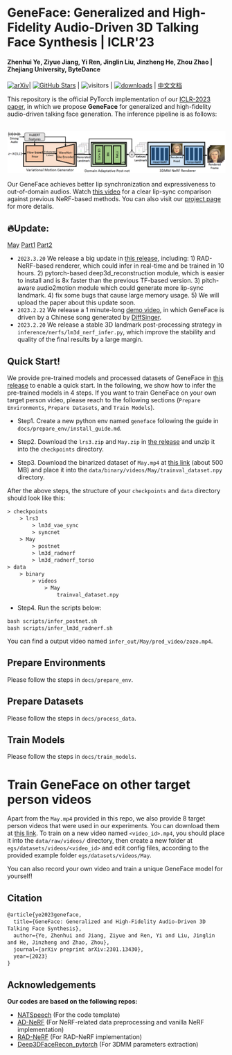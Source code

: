 # GeneFace: Generalized and High-Fidelity Audio-Driven 3D Talking Face Synthesis | ICLR'23

#### Zhenhui Ye, Ziyue Jiang, Yi Ren, Jinglin Liu, Jinzheng He, Zhou Zhao | Zhejiang University, ByteDance

[![arXiv](https://img.shields.io/badge/arXiv-Paper-%3CCOLOR%3E.svg)](https://arxiv.org/abs/2301.13430)| [![GitHub Stars](https://img.shields.io/github/stars/yerfor/GeneFace)](https://github.com/yerfor/GeneFace) | ![visitors](https://visitor-badge.glitch.me/badge?page_id=yerfor/GeneFace) | [![downloads](https://img.shields.io/github/downloads/yerfor/GeneFace/total.svg)](https://github.com/yerfor/GeneFace/releases) | [中文文档](README-zh.md)

This repository is the official PyTorch implementation of our [ICLR-2023 paper](https://arxiv.org/abs/2301.13430)\, in which we propose **GeneFace** for generalized and high-fidelity audio-driven talking face generation. The inference pipeline is as follows:

<p align="center">
    <br>
    <img src="assets/GeneFace.png" width="1000"/>
    <br>
</p>

Our GeneFace achieves better lip synchronization and expressiveness to out-of-domain audios. Watch [this video](https://geneface.github.io/GeneFace/example_show_improvement.mp4) for a clear lip-sync comparison against previous NeRF-based methods. You can also visit our [project page](https://geneface.github.io/) for more details.

## 🔥Update:
[May](https://drive.google.com/file/d/1bqLSESYzfXPHlFt0j-oXAnM88ZeUG-Y9/view?usp=share_link)
[Part1](https://drive.google.com/drive/folders/1QK_ikLKUzGYiqHBzvKz0s5zKWeH-sm3L?usp=share_link)
[Part2](https://drive.google.com/drive/folders/1WbECLfpxAZ0D7PcrlZxV-fCObT-TnfD8?usp=share_link)
- `2023.3.20` We release a big update in [this release](https://github.com/yerfor/GeneFace/releases/tag/v1.1.0), including: 1) RAD-NeRF-based renderer, which could infer in real-time and be trained in 10 hours. 2) pytorch-based deep3d_reconstruction module, which is easier to install and is 8x faster than the previous TF-based version. 3) pitch-aware audio2motion module which could generate more lip-sync landmark. 4) fix some bugs that cause large memory usage. 5) We will upload the paper about this update soon.
- `2023.2.22` We release a 1 minute-long [demo video](https://geneface.github.io/GeneFace/how_i_want_to_say_goodbye.mp4), in which GeneFace is driven by a Chinese song generated by [DiffSinger](https://github.com/MoonInTheRiver/DiffSinger).
- `2023.2.20` We release a stable 3D landmark post-processing strategy in `inference/nerfs/lm3d_nerf_infer.py`, which improve the stability and quality of the final results by a large margin.

## Quick Start!

We provide pre-trained models and processed datasets of GeneFace in [this release](https://github.com/yerfor/GeneFace/releases/tag/v1.1.0) to enable a quick start. In the following, we show how to infer the pre-trained models in 4 steps. If you want to train GeneFace on your own target person video, please reach to the following sections (`Prepare Environments`, `Prepare Datasets`, and `Train Models`).

- Step1. Create a new python env named `geneface` following the guide in `docs/prepare_env/install_guide.md`.

- Step2. Download the `lrs3.zip` and `May.zip` in [the release](https://github.com/yerfor/GeneFace/releases/tag/v1.1.0) and unzip it into the `checkpoints` directory.

- Step3. Download the binarized dataset of `May.mp4` at [this link](https://drive.google.com/file/d/1bqLSESYzfXPHlFt0j-oXAnM88ZeUG-Y9/view?usp=share_link) (about 500 MB) and place it into the `data/binary/videos/May/trainval_dataset.npy` directory.

After the above steps, the structure of your `checkpoints` and `data` directory should look like this:

```
> checkpoints
    > lrs3
        > lm3d_vae_sync
        > syncnet
    > May
        > postnet
        > lm3d_radnerf
        > lm3d_radnerf_torso
> data
    > binary
        > videos
            > May
                trainval_dataset.npy
```

- Step4. Run the scripts below:

```
bash scripts/infer_postnet.sh
bash scripts/infer_lm3d_radnerf.sh
```

You can find a output video named `infer_out/May/pred_video/zozo.mp4`.

## Prepare Environments

Please follow the steps in `docs/prepare_env`.

## Prepare Datasets
Please follow the steps in `docs/process_data`.

## Train Models

Please follow the steps in `docs/train_models`.

# Train GeneFace on other target person videos

Apart from the `May.mp4` provided in this repo, we also provide 8 target person videos that were used in our experiments. You can download them at [this link](https://drive.google.com/drive/folders/1FwQoBd1ZrBJMrJE3ZzlNhK8xAe1OYGjX?usp=share_link). To train on a new video named `<video_id>.mp4`, you should place it into the `data/raw/videos/` directory, then create a new folder at `egs/datasets/videos/<video_id>` and edit config files, according to the provided example folder `egs/datasets/videos/May`.

You can also record your own video and train a unique GeneFace model for yourself!


## Citation

```
@article{ye2023geneface,
  title={GeneFace: Generalized and High-Fidelity Audio-Driven 3D Talking Face Synthesis},
  author={Ye, Zhenhui and Jiang, Ziyue and Ren, Yi and Liu, Jinglin and He, Jinzheng and Zhao, Zhou},
  journal={arXiv preprint arXiv:2301.13430},
  year={2023}
}
```

## Acknowledgements

**Our codes are based on the following repos:**

* [NATSpeech](https://github.com/NATSpeech/NATSpeech) (For the code template)
* [AD-NeRF](https://github.com/YudongGuo/AD-NeRF) (For NeRF-related data preprocessing and vanilla NeRF implementation)
* [RAD-NeRF](https://github.com/ashawkey/RAD-NeRF) (For RAD-NeRF implementation)
* [Deep3DFaceRecon_pytorch](https://github.com/sicxu/Deep3DFaceRecon_pytorch) (For 3DMM parameters extraction)
